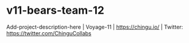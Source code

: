 # v11-bears-team-12
Add-project-description-here | Voyage-11 | https://chingu.io/ | Twitter: https://twitter.com/ChinguCollabs
